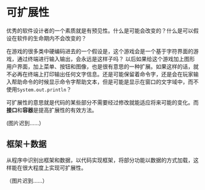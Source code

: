 ﻿# 可扩展性

优秀的软件设计者的一个素质就是有预见性。什么是可能会改变的？什么是可以假设在软件的生命期内不会改变的？ 

在游戏的很多类中硬编码进去的一个假设是，这个游戏会是一个基于字符界面的游戏，通过终端进行输入输出，会永远是这样子吗？ 以后如果给这个游戏加上图形用户界面，加上菜单、按钮和图像，也是很有意思的一种扩展。如果这样的话，就不必再在终端上打印输出任何文字信息。还是可能保留着命令字，还是会在玩家输入帮助命令的时候显示命令字帮助文本，但是可能是显示在窗口的文字域中，而不使用`System.out.println`？
       
可扩展性的意思就是代码的某些部分不需要经过修改就能适应将来可能的变化。而**接口**和**容器**是提高扩展性的有效方法。

(图片迟到……）

## 框架＋数据

从程序中识别出框架和数据，以代码实现框架，将部分功能以数据的方式加载，这样能在很大程度上实现可扩展性。

（图片迟到……）





